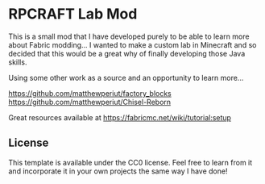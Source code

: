 # RPCRAFT Lab Mod

This is a small mod that I have developed purely to be able to learn more about Fabric modding... 
I wanted to make a custom lab in Minecraft and so decided that this would be a great why of finally developing those Java skills.

Using some other work as a source and an opportunity to learn more...

https://github.com/matthewperiut/factory_blocks 
https://github.com/matthewperiut/Chisel-Reborn

Great resources available at https://fabricmc.net/wiki/tutorial:setup

## License

This template is available under the CC0 license. Feel free to learn from it and incorporate it in your own projects the same way I have done!
